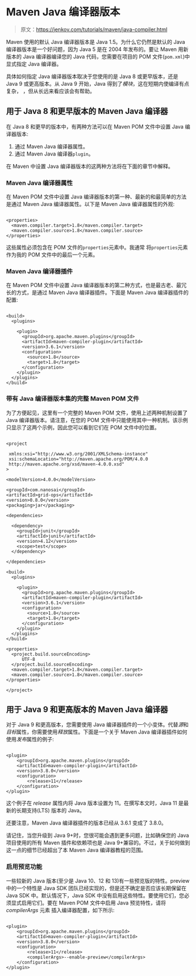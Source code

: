 # Maven Java 编译器版本

> 原文：<https://jenkov.com/tutorials/maven/java-compiler.html>

Maven 使用的默认 Java 编译器版本是 Java 1.5。为什么它仍然是默认的 Java 编译器版本是一个好问题，因为 Java 5 是在 2004 年发布的。要让 Maven 用新版本的 Java 编译器编译您的 Java 代码，您需要在项目的 POM 文件(`pom.xml`)中显式指定 Java 编译器。

具体如何指定 Java 编译器版本取决于您使用的是 Java 8 或更早版本，还是 Java 9 或更高版本。从 Java 9 开始，Java 得到了*模块*，这在短期内使编译有点复杂， ，但从长远来看应该会有帮助。

## 用于 Java 8 和更早版本的 Maven Java 编译器

在 Java 8 和更早的版本中，有两种方法可以在 Maven POM 文件中设置 Java 编译器版本:

1.  通过 Maven Java 编译器属性。
2.  通过 Maven Java 编译器`plugin`。

在 Maven 中设置 Java 编译器版本的这两种方法将在下面的章节中解释。

### Maven Java 编译器属性

在 Maven POM 文件中设置 Java 编译器版本的第一种、最新的和最简单的方法是通过 Maven Java 编译器属性。以下是 Maven Java 编译器属性的外观:

```

<properties>
  <maven.compiler.target>1.8</maven.compiler.target>
  <maven.compiler.source>1.8</maven.compiler.source>
</properties>

```

这些属性必须包含在 POM 文件的`properties`元素中。我通常 将`properties`元素作为我的 POM 文件中的最后一个元素。

### Maven Java 编译器插件

在 Maven POM 文件中设置 Java 编译器版本的第二种方式，也是最古老、最冗长的方式，是通过 Maven Java 编译器插件。下面是 Maven Java 编译器插件的配置:

```

<build>
  <plugins>

    <plugin>
      <groupId>org.apache.maven.plugins</groupId>
      <artifactId>maven-compiler-plugin</artifactId>
      <version>3.6.1</version>
      <configuration>
        <source>1.8</source>
        <target>1.8</target>
      </configuration>
    </plugin>
  </plugins>
</build>

```

### 带有 Java 编译器版本集的完整 Maven POM 文件

为了方便起见，这里有一个完整的 Maven POM 文件，使用上述两种机制设置了 Java 编译器版本。请注意，在您的 POM 文件中只能使用其中一种机制。该示例只显示了这两个示例，因此您可以看到它们在 POM 文件中的位置。

```

<project

 xmlns:xsi="http://www.w3.org/2001/XMLSchema-instance"
 xsi:schemaLocation="http://maven.apache.org/POM/4.0.0
 http://maven.apache.org/xsd/maven-4.0.0.xsd"
>

<modelVersion>4.0.0</modelVersion>

<groupId>com.nanosai</groupId>
<artifactId>grid-ops</artifactId>
<version>0.8.0</version>
<packaging>jar</packaging>

<dependencies>

  <dependency>
    <groupId>junit</groupId>
    <artifactId>junit</artifactId>
    <version>4.12</version>
    <scope>test</scope>
  </dependency>

</dependencies>

<build>
  <plugins>

    <plugin>
      <groupId>org.apache.maven.plugins</groupId>
      <artifactId>maven-compiler-plugin</artifactId>
      <version>3.6.1</version>
      <configuration>
        <source>1.8</source>
        <target>1.8</target>
      </configuration>
    </plugin>
  </plugins>
</build>

<properties>
  <project.build.sourceEncoding>
      UTF-8
  </project.build.sourceEncoding>
  <maven.compiler.target>1.8</maven.compiler.target>
  <maven.compiler.source>1.8</maven.compiler.source>
</properties>

</project>

```

## 用于 Java 9 和更高版本的 Maven Java 编译器

对于 Java 9 和更高版本，您需要使用 Java 编译器插件的一个小变体。代替*源*和*目标*属性，你需要使用*释放*属性。下面是一个关于 Maven Java 编译器插件如何使用*发布*属性的例子:

```

<plugin>
    <groupId>org.apache.maven.plugins</groupId>
    <artifactId>maven-compiler-plugin</artifactId>
    <version>3.8.0</version>
    <configuration>
        <release>11</release>
    </configuration>
</plugin>

```

这个例子在 *release* 属性内将 Java 版本设置为 11。在撰写本文时，Java 11 是最新的长期支持(LTS) 版本的 Java。

还要注意，Maven Java 编译器插件的版本已经从 3.6.1 变成了 3.8.0。

请记住，当您升级到 Java 9+时，您很可能会遇到更多问题，比如确保您的 Java 项目使用的所有 Maven 插件和依赖项也是 Java 9+兼容的。不过，关于如何做到这一点的细节已经超出了本 Maven Java 编译器教程的范围。

### 启用预览功能

一些较新的 Java 版本(至少是 Java 10、12 和 13)有一些预览版的特性。preview 中的一个特性是 Java SDK 团队已经实现的，但是还不确定是否应该长期保留在 Java SDK 中。默认情况下，Java SDK 中没有启用这些特性。要使用它们，您必须显式启用它们。要在 Maven POM 文件中启用 Java 预览特性，请将 *compilerArgs* 元素 插入编译器配置，如下所示:

```

<plugin>
    <groupId>org.apache.maven.plugins</groupId>
    <artifactId>maven-compiler-plugin</artifactId>
    <version>3.8.0</version>
    <configuration>
        <release>11</release>
        <compilerArgs>--enable-preview</compilerArgs>
    </configuration>
</plugin>

```
